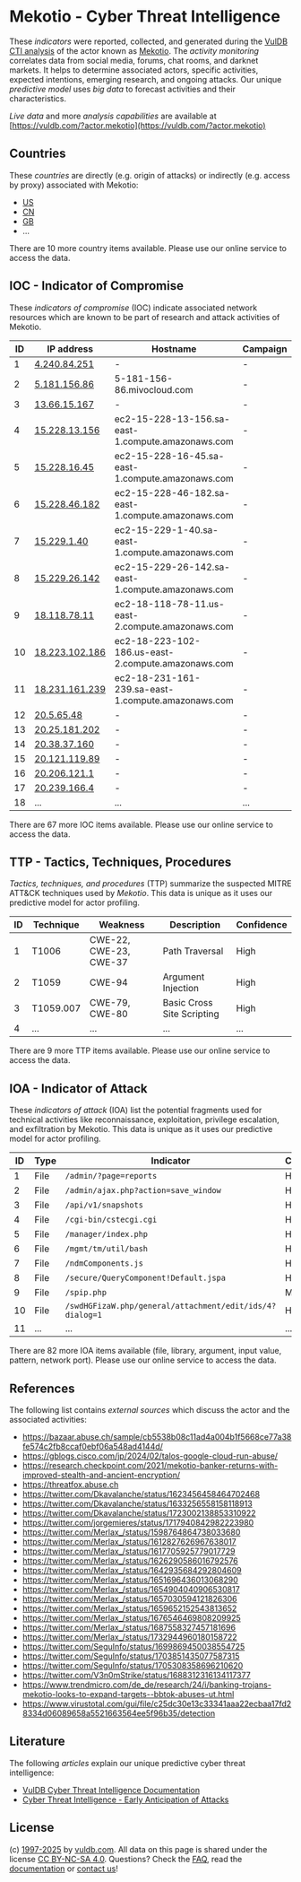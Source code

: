 # Mekotio - Cyber Threat Intelligence

These _indicators_ were reported, collected, and generated during the [VulDB CTI analysis](https://vuldb.com/?kb.cti) of the actor known as [Mekotio](https://vuldb.com/?actor.mekotio). The _activity monitoring_ correlates data from social media, forums, chat rooms, and darknet markets. It helps to determine associated actors, specific activities, expected intentions, emerging research, and ongoing attacks. Our unique _predictive model_ uses _big data_ to forecast activities and their characteristics.

_Live data_ and more _analysis capabilities_ are available at [https://vuldb.com/?actor.mekotio](https://vuldb.com/?actor.mekotio)

## Countries

These _countries_ are directly (e.g. origin of attacks) or indirectly (e.g. access by proxy) associated with Mekotio:

* [US](https://vuldb.com/?country.us)
* [CN](https://vuldb.com/?country.cn)
* [GB](https://vuldb.com/?country.gb)
* ...

There are 10 more country items available. Please use our online service to access the data.

## IOC - Indicator of Compromise

These _indicators of compromise_ (IOC) indicate associated network resources which are known to be part of research and attack activities of Mekotio.

ID | IP address | Hostname | Campaign | Confidence
-- | ---------- | -------- | -------- | ----------
1 | [4.240.84.251](https://vuldb.com/?ip.4.240.84.251) | - | - | High
2 | [5.181.156.86](https://vuldb.com/?ip.5.181.156.86) | 5-181-156-86.mivocloud.com | - | High
3 | [13.66.15.167](https://vuldb.com/?ip.13.66.15.167) | - | - | High
4 | [15.228.13.156](https://vuldb.com/?ip.15.228.13.156) | ec2-15-228-13-156.sa-east-1.compute.amazonaws.com | - | Medium
5 | [15.228.16.45](https://vuldb.com/?ip.15.228.16.45) | ec2-15-228-16-45.sa-east-1.compute.amazonaws.com | - | Medium
6 | [15.228.46.182](https://vuldb.com/?ip.15.228.46.182) | ec2-15-228-46-182.sa-east-1.compute.amazonaws.com | - | Medium
7 | [15.229.1.40](https://vuldb.com/?ip.15.229.1.40) | ec2-15-229-1-40.sa-east-1.compute.amazonaws.com | - | Medium
8 | [15.229.26.142](https://vuldb.com/?ip.15.229.26.142) | ec2-15-229-26-142.sa-east-1.compute.amazonaws.com | - | Medium
9 | [18.118.78.11](https://vuldb.com/?ip.18.118.78.11) | ec2-18-118-78-11.us-east-2.compute.amazonaws.com | - | Medium
10 | [18.223.102.186](https://vuldb.com/?ip.18.223.102.186) | ec2-18-223-102-186.us-east-2.compute.amazonaws.com | - | Medium
11 | [18.231.161.239](https://vuldb.com/?ip.18.231.161.239) | ec2-18-231-161-239.sa-east-1.compute.amazonaws.com | - | Medium
12 | [20.5.65.48](https://vuldb.com/?ip.20.5.65.48) | - | - | High
13 | [20.25.181.202](https://vuldb.com/?ip.20.25.181.202) | - | - | High
14 | [20.38.37.160](https://vuldb.com/?ip.20.38.37.160) | - | - | High
15 | [20.121.119.89](https://vuldb.com/?ip.20.121.119.89) | - | - | High
16 | [20.206.121.1](https://vuldb.com/?ip.20.206.121.1) | - | - | High
17 | [20.239.166.4](https://vuldb.com/?ip.20.239.166.4) | - | - | High
18 | ... | ... | ... | ...

There are 67 more IOC items available. Please use our online service to access the data.

## TTP - Tactics, Techniques, Procedures

_Tactics, techniques, and procedures_ (TTP) summarize the suspected MITRE ATT&CK techniques used by _Mekotio_. This data is unique as it uses our predictive model for actor profiling.

ID | Technique | Weakness | Description | Confidence
-- | --------- | -------- | ----------- | ----------
1 | T1006 | CWE-22, CWE-23, CWE-37 | Path Traversal | High
2 | T1059 | CWE-94 | Argument Injection | High
3 | T1059.007 | CWE-79, CWE-80 | Basic Cross Site Scripting | High
4 | ... | ... | ... | ...

There are 9 more TTP items available. Please use our online service to access the data.

## IOA - Indicator of Attack

These _indicators of attack_ (IOA) list the potential fragments used for technical activities like reconnaissance, exploitation, privilege escalation, and exfiltration by Mekotio. This data is unique as it uses our predictive model for actor profiling.

ID | Type | Indicator | Confidence
-- | ---- | --------- | ----------
1 | File | `/admin/?page=reports` | High
2 | File | `/admin/ajax.php?action=save_window` | High
3 | File | `/api/v1/snapshots` | High
4 | File | `/cgi-bin/cstecgi.cgi` | High
5 | File | `/manager/index.php` | High
6 | File | `/mgmt/tm/util/bash` | High
7 | File | `/ndmComponents.js` | High
8 | File | `/secure/QueryComponent!Default.jspa` | High
9 | File | `/spip.php` | Medium
10 | File | `/swdHGFizaW.php/general/attachment/edit/ids/4?dialog=1` | High
11 | ... | ... | ...

There are 82 more IOA items available (file, library, argument, input value, pattern, network port). Please use our online service to access the data.

## References

The following list contains _external sources_ which discuss the actor and the associated activities:

* https://bazaar.abuse.ch/sample/cb5538b08c11ad4a004b1f5668ce77a38fe574c2fb8ccaf0ebf06a548ad4144d/
* https://gblogs.cisco.com/jp/2024/02/talos-google-cloud-run-abuse/
* https://research.checkpoint.com/2021/mekotio-banker-returns-with-improved-stealth-and-ancient-encryption/
* https://threatfox.abuse.ch
* https://twitter.com/Dkavalanche/status/1623456458464702468
* https://twitter.com/Dkavalanche/status/1633256558158118913
* https://twitter.com/Dkavalanche/status/1723002138853310922
* https://twitter.com/jorgemieres/status/1717940842982223980
* https://twitter.com/Merlax_/status/1598764864738033680
* https://twitter.com/Merlax_/status/1612827626967638017
* https://twitter.com/Merlax_/status/1617705925779017729
* https://twitter.com/Merlax_/status/1626290586016792576
* https://twitter.com/Merlax_/status/1642935684292804609
* https://twitter.com/Merlax_/status/1651696436013068290
* https://twitter.com/Merlax_/status/1654904040906530817
* https://twitter.com/Merlax_/status/1657030594121826306
* https://twitter.com/Merlax_/status/1659652152543813652
* https://twitter.com/Merlax_/status/1676546469808209925
* https://twitter.com/Merlax_/status/1687558327457181696
* https://twitter.com/Merlax_/status/1732944960180158722
* https://twitter.com/SeguInfo/status/1699869450038554725
* https://twitter.com/SeguInfo/status/1703851435077587315
* https://twitter.com/SeguInfo/status/1705308358696210620
* https://twitter.com/V3n0mStrike/status/1688312316134117377
* https://www.trendmicro.com/de_de/research/24/i/banking-trojans-mekotio-looks-to-expand-targets--bbtok-abuses-ut.html
* https://www.virustotal.com/gui/file/c25dc30e13c33341aaa22ecbaa17fd28334d06089658a5521663564ee5f96b35/detection

## Literature

The following _articles_ explain our unique predictive cyber threat intelligence:

* [VulDB Cyber Threat Intelligence Documentation](https://vuldb.com/?kb.cti)
* [Cyber Threat Intelligence - Early Anticipation of Attacks](https://www.scip.ch/en/?labs.20201022)

## License

(c) [1997-2025](https://vuldb.com/?kb.changelog) by [vuldb.com](https://vuldb.com/?kb.about). All data on this page is shared under the license [CC BY-NC-SA 4.0](https://creativecommons.org/licenses/by-nc-sa/4.0/). Questions? Check the [FAQ](https://vuldb.com/?kb.faq), read the [documentation](https://vuldb.com/?kb) or [contact us](https://vuldb.com/?contact)!
